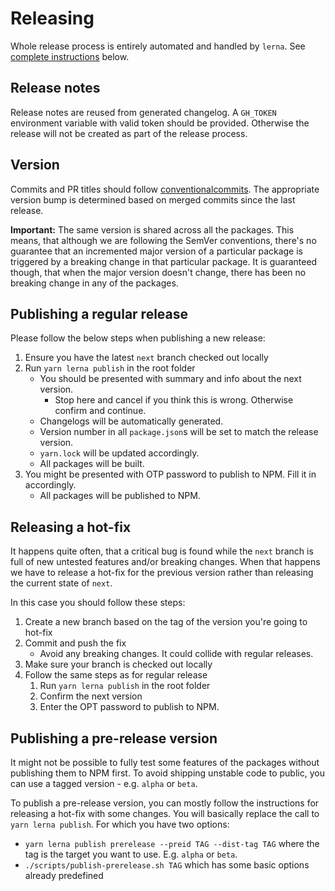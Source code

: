 # Releasing

Whole release process is entirely automated and handled by `lerna`.
See [complete instructions](#publishing-a-regular-release) below.

## Release notes

Release notes are reused from generated changelog.
A `GH_TOKEN` environment variable with valid token should be provided.
Otherwise the release will not be created as part of the release process.

## Version

Commits and PR titles should follow [conventionalcommits](https://www.conventionalcommits.org/).
The appropriate version bump is determined based on merged commits since the last release.

**Important:** The same version is shared across all the packages. This means, that although
we are following the SemVer conventions, there's no guarantee that an incremented major version
of a particular package is triggered by a breaking change in that particular package.
It is guaranteed though, that when the major version doesn't change,
there has been no breaking change in any of the packages.

## Publishing a regular release

Please follow the below steps when publishing a new release:

1. Ensure you have the latest `next` branch checked out locally
1. Run `yarn lerna publish` in the root folder
   - You should be presented with summary and info about the next version.
     - Stop here and cancel if you think this is wrong. Otherwise confirm and continue.
   - Changelogs will be automatically generated.
   - Version number in all `package.json`s will be set to match the release version.
   - `yarn.lock` will be updated accordingly.
   - All packages will be built.
1. You might be presented with OTP password to publish to NPM. Fill it in accordingly.
   - All packages will be published to NPM.

## Releasing a hot-fix

It happens quite often, that a critical bug is found while the `next` branch
is full of new untested features and/or breaking changes. When that happens
we have to release a hot-fix for the previous version rather than releasing
the current state of `next`.

In this case you should follow these steps:

1. Create a new branch based on the tag of the version you're going to hot-fix
1. Commit and push the fix
   - Avoid any breaking changes. It could collide with regular releases.
1. Make sure your branch is checked out locally
1. Follow the same steps as for regular release
   1. Run `yarn lerna publish` in the root folder
   1. Confirm the next version
   1. Enter the OPT password to publish to NPM.

## Publishing a pre-release version

It might not be possible to fully test some features of the packages without publishing them to NPM first.
To avoid shipping unstable code to public, you can use a tagged version - e.g. `alpha` or `beta`.

To publish a pre-release version, you can mostly follow the instructions for releasing a hot-fix with some changes.
You will basically replace the call to `yarn lerna publish`. For which you have two options:

- `yarn lerna publish prerelease --preid TAG --dist-tag TAG` where the tag is the target you want to use. E.g. `alpha` or `beta`.
- `./scripts/publish-prerelease.sh TAG` which has some basic options already predefined
